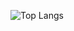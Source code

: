 ![Top Langs](https://github-readme-stats.vercel.app/api/top-langs/?username=hamedmoody&layout=compact)
